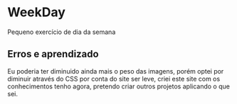 # WeekDay
 Pequeno exercício de dia da semana

## Erros e aprendizado
 Eu poderia ter diminuido ainda mais o peso das imagens, porém optei por diminuir através do CSS por conta do site ser leve, 
 criei este site com os conhecimentos tenho agora, pretendo criar outros projetos aplicando o que sei.

